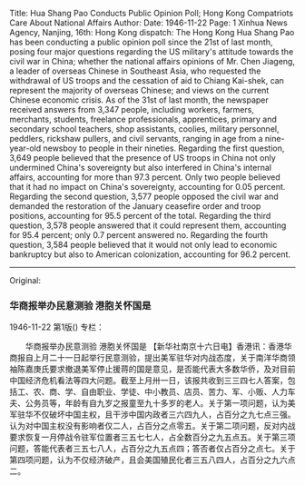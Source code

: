 Title: Hua Shang Pao Conducts Public Opinion Poll; Hong Kong Compatriots Care About National Affairs
Author:
Date: 1946-11-22
Page: 1
Xinhua News Agency, Nanjing, 16th: Hong Kong dispatch: The Hong Kong Hua Shang Pao has been conducting a public opinion poll since the 21st of last month, posing four major questions regarding the US military's attitude towards the civil war in China; whether the national affairs opinions of Mr. Chen Jiageng, a leader of overseas Chinese in Southeast Asia, who requested the withdrawal of US troops and the cessation of aid to Chiang Kai-shek, can represent the majority of overseas Chinese; and views on the current Chinese economic crisis. As of the 31st of last month, the newspaper received answers from 3,347 people, including workers, farmers, merchants, students, freelance professionals, apprentices, primary and secondary school teachers, shop assistants, coolies, military personnel, peddlers, rickshaw pullers, and civil servants, ranging in age from a nine-year-old newsboy to people in their nineties. Regarding the first question, 3,649 people believed that the presence of US troops in China not only undermined China's sovereignty but also interfered in China's internal affairs, accounting for more than 97.3 percent. Only two people believed that it had no impact on China's sovereignty, accounting for 0.05 percent. Regarding the second question, 3,577 people opposed the civil war and demanded the restoration of the January ceasefire order and troop positions, accounting for 95.5 percent of the total. Regarding the third question, 3,578 people answered that it could represent them, accounting for 95.4 percent; only 0.7 percent answered no. Regarding the fourth question, 3,584 people believed that it would not only lead to economic bankruptcy but also to American colonization, accounting for 96.2 percent.



<hr /> 

Original: 


### 华商报举办民意测验  港胞关怀国是

1946-11-22
第1版()
专栏：

　　华商报举办民意测验
    港胞关怀国是
    【新华社南京十六日电】香港讯：香港华商报自上月二十一日起举行民意测验，提出美军驻华对内战态度，关于南洋华商领袖陈嘉庚氏要求撤退美军停止援蒋的国是意见，是否能代表大多数华侨，及对目前中国经济危机看法等四大问题。截至上月卅一日，该报共收到三三四七人答案，包括工、农、商、学、自由职业、学徒、中小教员、店员、苦力、军、小贩、人力车夫、公务员等，年龄有自九岁之报童至九十多岁的老人。关于第一项问题，认为美军驻华不仅破坏中国主权，且干涉中国内政者三六四九人，占百分之九七点三强。认为对中国主权没有影响者仅二人，占百分之点零五。关于第二项问题，反对内战要求恢复一月停战令驻军位置者三五七七人，占全数百分之九五点五。关于第三项问题，答能代表者三五七八人，占百分之九五点四；答否者仅占百分之点七。关于第四项问题，认为不仅经济破产，且会美国殖民化者三五八四人，占百分之九六点二。
